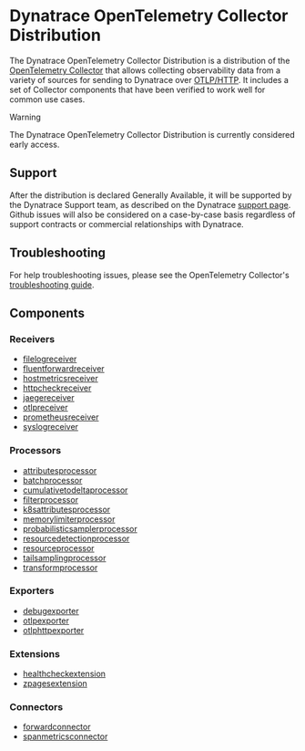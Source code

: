 # Dynatrace OpenTelemetry Collector Distribution

The Dynatrace OpenTelemetry Collector Distribution is a distribution of the
[OpenTelemetry Collector] that allows collecting observability data from a
variety of sources for sending to Dynatrace over [OTLP/HTTP]. It includes a set
of Collector components that have been verified to work well for common use
cases.

[OpenTelemetry Collector]: https://github.com/open-telemetry/opentelemetry-collector
[OTLP/HTTP]: https://opentelemetry.io/docs/specs/otlp/

> [!WARNING]
> The Dynatrace OpenTelemetry Collector Distribution is currently considered
> early access.

## Support

After the distribution is declared Generally Available, it will be supported by
the Dynatrace Support team, as described on the Dynatrace [support page]. Github
issues will also be considered on a case-by-case basis regardless of support
contracts or commercial relationships with Dynatrace.

[support page]: https://support.dynatrace.com/

## Troubleshooting

For help troubleshooting issues, please see the OpenTelemetry Collector's
[troubleshooting guide].

[troubleshooting guide]: https://github.com/open-telemetry/opentelemetry-collector/blob/main/docs/troubleshooting.md

## Components

### Receivers

* [filelogreceiver](https://github.com/open-telemetry/opentelemetry-collector-contrib/tree/main/receiver/filelogreceiver)
* [fluentforwardreceiver](https://github.com/open-telemetry/opentelemetry-collector-contrib/tree/main/receiver/fluentforwardreceiver)
* [hostmetricsreceiver](https://github.com/open-telemetry/opentelemetry-collector-contrib/tree/main/receiver/hostmetricsreceiver)
* [httpcheckreceiver](https://github.com/open-telemetry/opentelemetry-collector-contrib/tree/main/receiver/httpcheckreceiver)
* [jaegereceiver](https://github.com/open-telemetry/opentelemetry-collector-contrib/tree/main/receiver/jaegerreceiver)
* [otlpreceiver](https://github.com/open-telemetry/opentelemetry-collector/tree/main/receiver/otlpreceiver)
* [prometheusreceiver](https://github.com/open-telemetry/opentelemetry-collector-contrib/tree/main/receiver/prometheusreceiver)
* [syslogreceiver](https://github.com/open-telemetry/opentelemetry-collector-contrib/tree/main/receiver/syslogreceiver)

### Processors

* [attributesprocessor](https://github.com/open-telemetry/opentelemetry-collector-contrib/tree/main/processor/attributesprocessor)
* [batchprocessor](https://github.com/open-telemetry/opentelemetry-collector/tree/main/processor/batchprocessor)
* [cumulativetodeltaprocessor](https://github.com/open-telemetry/opentelemetry-collector-contrib/tree/main/processor/cumulativetodeltaprocessor)
* [filterprocessor](https://github.com/open-telemetry/opentelemetry-collector-contrib/tree/main/processor/filterprocessor)
* [k8sattributesprocessor](https://github.com/open-telemetry/opentelemetry-collector-contrib/tree/main/processor/k8sattributesprocessor)
* [memorylimiterprocessor](https://github.com/open-telemetry/opentelemetry-collector/tree/main/processor/memorylimiterprocessor)
* [probabilisticsamplerprocessor](https://github.com/open-telemetry/opentelemetry-collector-contrib/tree/main/processor/probabilisticsamplerprocessor)
* [resourcedetectionprocessor](https://github.com/open-telemetry/opentelemetry-collector-contrib/tree/main/processor/resourcedetectionprocessor)
* [resourceprocessor](https://github.com/open-telemetry/opentelemetry-collector-contrib/tree/main/processor/resourceprocessor)
* [tailsamplingprocessor](https://github.com/open-telemetry/opentelemetry-collector-contrib/tree/main/processor/tailsamplingprocessor)
* [transformprocessor](https://github.com/open-telemetry/opentelemetry-collector-contrib/tree/main/processor/transformprocessor)

### Exporters

* [debugexporter](https://github.com/open-telemetry/opentelemetry-collector/tree/main/exporter/debugexporter)
* [otlpexporter](https://github.com/open-telemetry/opentelemetry-collector/tree/main/exporter/otlpexporter)
* [otlphttpexporter](https://github.com/open-telemetry/opentelemetry-collector/tree/main/exporter/otlphttpexporter)

### Extensions

* [healthcheckextension](https://github.com/open-telemetry/opentelemetry-collector-contrib/tree/main/extension/healthcheckextension)
* [zpagesextension](https://github.com/open-telemetry/opentelemetry-collector/tree/main/extension/zpagesextension)

### Connectors

* [forwardconnector](https://github.com/open-telemetry/opentelemetry-collector/tree/main/connector/forwardconnector)
* [spanmetricsconnector](https://github.com/open-telemetry/opentelemetry-collector-contrib/tree/main/connector/spanmetricsconnector)